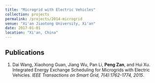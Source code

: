 ```yaml
---
title: "Microgrid with Electric Vehicles"
collection: projects
permalink: /projects/2014-microgrid
venue: "Xi'an Jiaotong University, Xi'an"
date: 2017-01-01
location: "Xi'an, China"
---
```


<!-- <img src="/projects/p3-memory.jpg" width="400">

Machine learning can be used in auditory neuroscience.  -->

Publications
------
<ol>
    <li>Dai Wang, Xiaohong Guan, Jiang Wu, Pan Li, <strong>Peng Zan</strong>, and Hui Xu. <a href="https://ieeexplore.ieee.org/abstract/document/7154496" style="text-decoration: none">Integrated Energy Exchange Scheduling for Microgrids with Electric Vehicles</a>. <i>IEEE Transactions on Smart Grid, 7(4):1762-1774, 2015</i>.</li>
</ol>